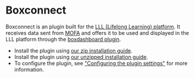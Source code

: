 # Boxconnect

Boxconnect is an plugin built for the [LLL (Lifelong Learning) platform](https://lll-platform.uu.nl/). It receives data sent from [MOFA](../mofa/README.md) and offers it to be used and displayed in the LLL platform through the [boxdashboard plugin](../boxdashboard/).

- Install the plugin using [our zip installation guide](/docs/install-with-zip.md).
- Install the plugin using [our unzipped installation guide](/docs/install-with-download.md).
- To configure the plugin, see ["Configuring the plugin settings"](configure-plugin.md) for more information.